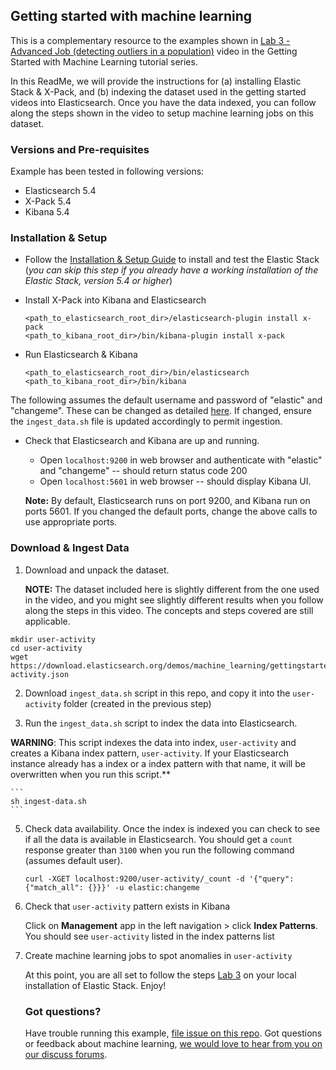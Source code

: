 ## Getting started with machine learning

This is a complementary resource to the examples shown in [Lab 3 - Advanced Job (detecting outliers in a population)](http://www.elastic.co/videos/machine-learning-lab-3-detect-outliers-in-a-population) video in the Getting Started with Machine Learning tutorial series.

  In this ReadMe, we will provide the instructions for (a) installing Elastic Stack & X-Pack, and (b) indexing the dataset used in the getting started videos into Elasticsearch. Once you have the data indexed, you can follow along the steps shown in the video to setup machine learning jobs on this dataset.   

### Versions and Pre-requisites

Example has been tested in following versions:

- Elasticsearch 5.4
- X-Pack 5.4
- Kibana 5.4

### Installation & Setup

* Follow the [Installation & Setup Guide](https://github.com/elastic/examples/blob/master/Installation%20and%20Setup.md) to install and test the Elastic Stack (*you can skip this step if you already have a working installation of the Elastic Stack, version 5.4 or higher*)

* Install X-Pack into Kibana and Elasticsearch

  ```shell
  <path_to_elasticsearch_root_dir>/elasticsearch-plugin install x-pack
  <path_to_kibana_root_dir>/bin/kibana-plugin install x-pack
  ```

* Run Elasticsearch & Kibana

  ```shell
  <path_to_elasticsearch_root_dir>/bin/elasticsearch
  <path_to_kibana_root_dir>/bin/kibana
  ```

The following assumes the default username and password of "elastic" and "changeme".  These can be changed as detailed [here](https://www.elastic.co/guide/en/shield/current/native-realm.html).  If changed, ensure the `ingest_data.sh` file is updated accordingly to permit ingestion.

* Check that Elasticsearch and Kibana are up and running.
  - Open `localhost:9200` in web browser and authenticate with "elastic" and "changeme" -- should return status code 200
  - Open `localhost:5601` in web browser -- should display Kibana UI.


  **Note:** By default, Elasticsearch runs on port 9200, and Kibana run on ports 5601. If you changed the default ports, change the above calls to use appropriate ports.

### Download & Ingest Data

1. Download and unpack the dataset.

   **NOTE:** The dataset included here is slightly different from the one used in the video, and you might see slightly different results when you follow along the steps in this video. The concepts and steps covered are still applicable.

  ```
  mkdir user-activity
  cd user-activity
  wget https://download.elasticsearch.org/demos/machine_learning/gettingstarted/user-activity.json
  ```

2. Download `ingest_data.sh` script in this repo, and copy it into the `user-activity` folder (created in the previous step) <br>

3. Run the `ingest_data.sh` script to index the data into Elasticsearch.  

  **WARNING**: This script  indexes the data into index, `user-activity` and creates a Kibana index pattern, `user-activity`. If your Elasticsearch instance already has a index or a index pattern with that name, it will be overwritten when you run this script.**

    ```  
    sh ingest-data.sh
    ```

5. Check data availability. Once the index is indexed you can check to see if all the data is available in Elasticsearch. You should get a `count` response greater than `3100` when you run the following command (assumes default user).

    ```shell
    curl -XGET localhost:9200/user-activity/_count -d '{"query": {"match_all": {}}}' -u elastic:changeme
    ```

6. Check that `user-activity` pattern exists in Kibana

    Click on **Management** app in the left navigation > click **Index Patterns**. You should see `user-activity` listed in the index patterns list


7. Create machine learning jobs to spot anomalies in `user-activity`

   At this point, you are all set to follow the steps [Lab 3](www.elastic.co/videos/machine-learning-lab-3-detect-outliers-in-a-population) on your local installation of Elastic Stack. Enjoy!

   ### Got questions?

   Have trouble running this example, [file issue on this repo](https://github.com/elastic/examples/issues/new). Got questions or feedback about machine learning, [we would love to hear from you on our discuss forums](https://discuss.elastic.co/c/x-pack).
